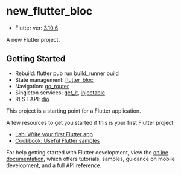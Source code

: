# new_flutter_bloc

- Flutter ver: [3.10.6](https://github.com/flutter/flutter/releases/tag/3.10.6)

A new Flutter project.

## Getting Started

- Rebuild: flutter pub run build_runner build
- State management: [flutter_bloc](https://pub.dev/packages/flutter_bloc)
- Navigation: [go_router](https://pub.dev/packages/go_router)
- Singleton services: [get_it](https://pub.dev/packages/get_it), [injectable](https://pub.dev/packages/injectable)
- REST API: [dio](https://pub.dev/packages/dio)

This project is a starting point for a Flutter application.

A few resources to get you started if this is your first Flutter project:

- [Lab: Write your first Flutter app](https://docs.flutter.dev/get-started/codelab)
- [Cookbook: Useful Flutter samples](https://docs.flutter.dev/cookbook)

For help getting started with Flutter development, view the
[online documentation](https://docs.flutter.dev/), which offers tutorials,
samples, guidance on mobile development, and a full API reference.

